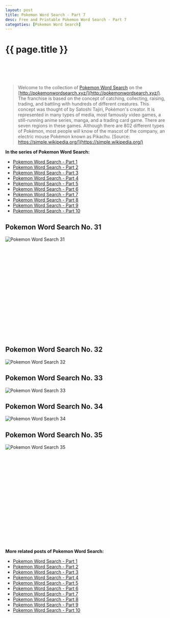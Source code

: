 ```yaml
---
layout: post
title: Pokemon Word Search - Part 7
desc: Free and Printable Pokemon Word Search - Part 7
categoties: [Pokemon Word Search]
---
```

{{ page.title }}
================
<script async src="//pagead2.googlesyndication.com/pagead/js/adsbygoogle.js"></script><!-- UnderTitleAds --> <ins class="adsbygoogle" style="display:inline-block;width:468px;height:60px" data-ad-client="ca-pub-6753140515841889" data-ad-slot="4010138290"></ins><script> (adsbygoogle = window.adsbygoogle || []).push({}); </script>

> Welcome to the collection of [Pokemon Word Search](http://pokemonwordsearch.xyz/) on the [http://pokemonwordsearch.xyz/](http://pokemonwordsearch.xyz/). The franchise is based on the concept of catching, collecting, raising, trading, and battling with hundreds of different creatures. This concept was thought of by Satoshi Tajiri, Pokémon's creator. It is represented in many types of media, most famously video games, a still-running anime series, manga, and a trading card game. There are seven regions in these games. Although there are 802 different types of Pokémon, most people will know of the mascot of the company, an electric mouse Pokémon known as Pikachu. [Source: https://simple.wikipedia.org/](https://simple.wikipedia.org/)

**In the series of Pokemon Word Search:**

* [Pokemon Word Search - Part 1](http://pokemonwordsearch.xyz/2018/04/26/Pokemon-Word-Search-part-1.html)
* [Pokemon Word Search - Part 2](http://pokemonwordsearch.xyz/2018/04/26/Pokemon-Word-Search-part-2.html)
* [Pokemon Word Search - Part 3](http://pokemonwordsearch.xyz/2018/04/26/Pokemon-Word-Search-part-3.html)
* [Pokemon Word Search - Part 4](http://pokemonwordsearch.xyz/2018/04/26/Pokemon-Word-Search-part-4.html)
* [Pokemon Word Search - Part 5](http://pokemonwordsearch.xyz/2018/04/26/Pokemon-Word-Search-part-5.html)
* [Pokemon Word Search - Part 6](http://pokemonwordsearch.xyz/2018/04/26/Pokemon-Word-Search-part-6.html)
* [Pokemon Word Search - Part 7](http://pokemonwordsearch.xyz/2018/04/26/Pokemon-Word-Search-part-7.html)
* [Pokemon Word Search - Part 8](http://pokemonwordsearch.xyz/2018/04/26/Pokemon-Word-Search-part-8.html)
* [Pokemon Word Search - Part 9](http://pokemonwordsearch.xyz/2018/04/26/Pokemon-Word-Search-part-9.html)
* [Pokemon Word Search - Part 10](http://pokemonwordsearch.xyz/2018/04/26/Pokemon-Word-Search-part-10.html)

## Pokemon Word Search No. 31
![Pokemon Word Search 31](http://pokemonwordsearch.xyz/images/Pokemon-Word-Search%20(31).jpg "Pokemon Word Search 31")

<script async src="//pagead2.googlesyndication.com/pagead/js/adsbygoogle.js"></script><!-- Texxtonly --><ins class="adsbygoogle" style="display:inline-block;width:336px;height:280px" data-ad-client="ca-pub-6753140515841889" data-ad-slot="3207852233"></ins><script>(adsbygoogle = window.adsbygoogle || []).push({}); </script>

## Pokemon Word Search No. 32
![Pokemon Word Search 32](http://pokemonwordsearch.xyz/images/Pokemon-Word-Search%20(32).jpg "Pokemon Word Search 32")

## Pokemon Word Search No. 33
![Pokemon Word Search 33](http://pokemonwordsearch.xyz/images/Pokemon-Word-Search%20(33).jpg "Pokemon Word Search 33")

## Pokemon Word Search No. 34
![Pokemon Word Search 34](http://pokemonwordsearch.xyz/images/Pokemon-Word-Search%20(34).jpg "Pokemon Word Search 34")

## Pokemon Word Search No. 35
![Pokemon Word Search 35](http://pokemonwordsearch.xyz/images/Pokemon-Word-Search%20(35).jpg "Pokemon Word Search 35")

<script async src="//pagead2.googlesyndication.com/pagead/js/adsbygoogle.js"></script><!-- Texxtonly --><ins class="adsbygoogle" style="display:inline-block;width:336px;height:280px" data-ad-client="ca-pub-6753140515841889" data-ad-slot="3207852233"></ins><script>(adsbygoogle = window.adsbygoogle || []).push({}); </script>

**More related posts of Pokemon Word Search:**

* [Pokemon Word Search - Part 1](http://pokemonwordsearch.xyz/2018/04/26/Pokemon-Word-Search-part-1.html)
* [Pokemon Word Search - Part 2](http://pokemonwordsearch.xyz/2018/04/26/Pokemon-Word-Search-part-2.html)
* [Pokemon Word Search - Part 3](http://pokemonwordsearch.xyz/2018/04/26/Pokemon-Word-Search-part-3.html)
* [Pokemon Word Search - Part 4](http://pokemonwordsearch.xyz/2018/04/26/Pokemon-Word-Search-part-4.html)
* [Pokemon Word Search - Part 5](http://pokemonwordsearch.xyz/2018/04/26/Pokemon-Word-Search-part-5.html)
* [Pokemon Word Search - Part 6](http://pokemonwordsearch.xyz/2018/04/26/Pokemon-Word-Search-part-6.html)
* [Pokemon Word Search - Part 7](http://pokemonwordsearch.xyz/2018/04/26/Pokemon-Word-Search-part-7.html)
* [Pokemon Word Search - Part 8](http://pokemonwordsearch.xyz/2018/04/26/Pokemon-Word-Search-part-8.html)
* [Pokemon Word Search - Part 9](http://pokemonwordsearch.xyz/2018/04/26/Pokemon-Word-Search-part-9.html)
* [Pokemon Word Search - Part 10](http://pokemonwordsearch.xyz/2018/04/26/Pokemon-Word-Search-part-10.html)

